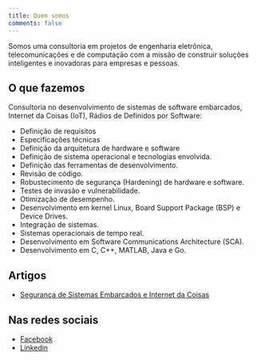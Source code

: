 ```yaml
---
title: Quem somos
comments: false
---
```


Somos uma consultoria em projetos de engenharia eletrônica, telecomunicações e de computação com a missão de construir soluções inteligentes e inovadoras para empresas e pessoas. 

## O que fazemos

Consultoria no desenvolvimento de sistemas de software embarcados, Internet da Coisas (IoT), Rádios de Definidos por Software:

* Definição de requisitos
* Especificações técnicas
* Definição da arquitetura de hardware e software
* Definição de sistema operacional e tecnologias envolvida.
* Definição das ferramentas de desenvolvimento.
* Revisão de código.
* Robustecimento de segurança (Hardening) de hardware e software.
* Testes de invasão e vulnerabilidade.
* Otimização de desempenho.
* Desenvolvimento em kernel Linux, Board Support Package (BSP) e Device Drives.
* Integração de sistemas.
* Sistemas operacionais de tempo real.
* Desenvolvimento em Software Communications Architecture (SCA).
* Desenvolvimento em C, C++, MATLAB, Java e Go.

## Artigos

* [Segurança de Sistemas Embarcados e Internet da Coisas](artigos/seg-iot.md)

## Nas redes sociais

* [Facebook](https://www.facebook.com/GBittencourtConsultoria/)
* [Linkedin](https://www.linkedin.com/company/gbittencourt/)

